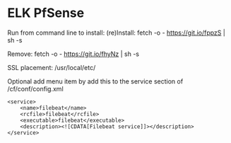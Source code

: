 # ELK PfSense
Run from command line to install:
(re)Install:
fetch -o - https://git.io/fppzS | sh -s

Remove:
fetch -o - https://git.io/fhyNz | sh -s

SSL placement:
/usr/local/etc/

Optional add menu item by add this to the service section of /cf/conf/config.xml

	<service>
		<name>filebeat</name>
		<rcfile>filebeat</rcfile>
		<executable>filebeat</executable>
		<description><![CDATA[Filebeat service]]></description>
	</service>
